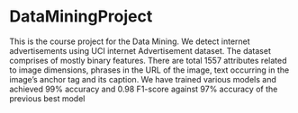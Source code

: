 # DataMiningProject
This is the course project for the Data Mining. We detect internet advertisements using UCI internet Advertisement dataset. The dataset comprises of mostly binary features. There are total 1557 attributes related to image dimensions, phrases in the URL of the image, text occurring in the image’s anchor
tag and its caption. 
We have trained various models and achieved 99% accuracy and 0.98 F1-score against 97% accuracy of the previous best model

